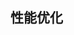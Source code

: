 <!--
 * @Description: 
 * @Author: wupengfei
 * @Date: 2020-11-08 22:36:06
 * @LastEditors: wupengfei
 * @LastEditTime: 2020-11-08 22:38:18
-->
## 性能优化 